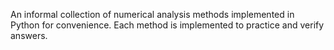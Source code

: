 An informal collection of numerical analysis methods implemented in Python for convenience. Each method is implemented to practice and verify answers.

